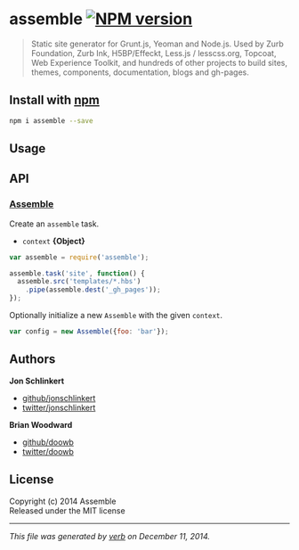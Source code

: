 # assemble [![NPM version](https://badge.fury.io/js/assemble.svg)](http://badge.fury.io/js/assemble)

> Static site generator for Grunt.js, Yeoman and Node.js. Used by Zurb Foundation, Zurb Ink, H5BP/Effeckt, Less.js / lesscss.org, Topcoat, Web Experience Toolkit, and hundreds of other projects to build sites, themes, components, documentation, blogs and gh-pages.

## Install with [npm](npmjs.org)

```bash
npm i assemble --save
```

## Usage

## API
### [Assemble](lib/assemble.js#L43)

Create an `assemble` task.

* `context` **{Object}**    

```js
var assemble = require('assemble');

assemble.task('site', function() {
  assemble.src('templates/*.hbs')
    .pipe(assemble.dest('_gh_pages'));
});
```

Optionally initialize a new `Assemble` with the given `context`.

```js
var config = new Assemble({foo: 'bar'});
```


## Authors
 
**Jon Schlinkert**
 
+ [github/jonschlinkert](https://github.com/jonschlinkert)
+ [twitter/jonschlinkert](http://twitter.com/jonschlinkert) 
 
**Brian Woodward**
 
+ [github/doowb](https://github.com/doowb)
+ [twitter/doowb](http://twitter.com/doowb) 


## License
Copyright (c) 2014 Assemble  
Released under the MIT license

***

_This file was generated by [verb](https://github.com/assemble/verb) on December 11, 2014._
